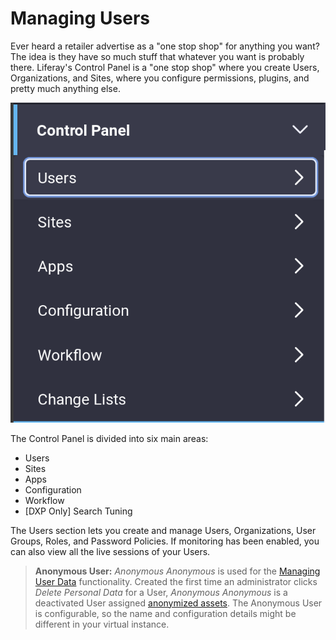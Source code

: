 # Managing Users

Ever heard a retailer advertise as a "one stop shop" for anything you want? The idea is they have so much stuff that whatever you want is probably there. Liferay's Control Panel is a "one stop shop" where you create Users, Organizations, and Sites, where you configure permissions, plugins, and pretty much anything else.

![Figure 1: Administrators can access the Control Panel from the Product Menu.](./images/usrmgmt-control-panel.png)

The Control Panel is divided into six main areas: 

- Users 
- Sites
- Apps
- Configuration
- Workflow
- [DXP Only] Search Tuning

The Users section lets you create and manage Users, Organizations, User Groups, Roles, and Password Policies. If monitoring has been enabled, you can also view all the live sessions of your Users.

> **Anonymous User:** *Anonymous Anonymous* is used for the [Managing User Data](/docs/7-2/user/-/knowledge_base/u/managing-user-data) functionality. Created the first time an administrator clicks *Delete Personal Data* for a User, *Anonymous Anonymous* is a deactivated User assigned [anonymized assets](/docs/7-2/user/-/knowledge_base/u/managing-user-data#anonymizing-data). The Anonymous User is configurable, so the name and configuration details might be different in your virtual instance.

